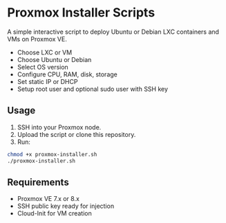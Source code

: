 # Proxmox Installer Scripts

A simple interactive script to deploy Ubuntu or Debian LXC containers and VMs on Proxmox VE.
- Choose LXC or VM
- Choose Ubuntu or Debian
- Select OS version
- Configure CPU, RAM, disk, storage
- Set static IP or DHCP
- Setup root user and optional sudo user with SSH key

## Usage

1. SSH into your Proxmox node.
2. Upload the script or clone this repository.
3. Run:

```bash
chmod +x proxmox-installer.sh
./proxmox-installer.sh
```

## Requirements

- Proxmox VE 7.x or 8.x
- SSH public key ready for injection
- Cloud-Init for VM creation
